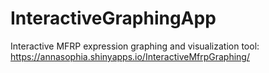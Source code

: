# InteractiveGraphingApp
Interactive MFRP expression graphing and visualization tool: https://annasophia.shinyapps.io/InteractiveMfrpGraphing/
